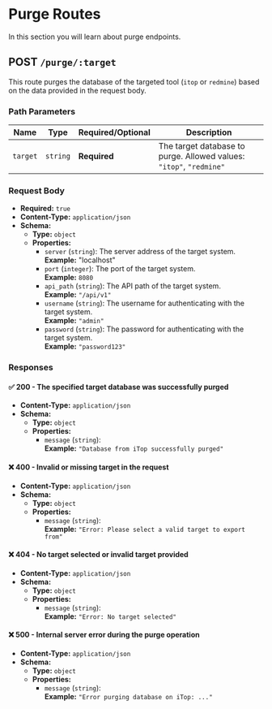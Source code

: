 # Purge Routes

In this section you will learn about purge endpoints.

## POST `/purge/:target`

This route purges the database of the targeted tool (`itop` or `redmine`) based on the data provided in the request body.

### Path Parameters

| Name    | Type   | Required/Optional | Description |
|---------|--------|----------|-------------|
| `target` | `string` | **Required** | The target database to purge. Allowed values: `"itop"`, `"redmine"` |

### Request Body

- **Required:** `true`
- **Content-Type:** `application/json`
- **Schema:**
  - **Type:** `object`
  - **Properties:**
    - `server` (`string`): The server address of the target system.  
      **Example:** "localhost"
    - `port` (`integer`): The port of the target system.  
      **Example:** `8080`
    - `api_path` (`string`): The API path of the target system.  
      **Example:** `"/api/v1"`
    - `username` (`string`): The username for authenticating with the target system.  
      **Example:** `"admin"`
    - `password` (`string`): The password for authenticating with the target system.  
      **Example:** `"password123"`

### Responses

#### ✅ 200 - The specified target database was successfully purged

- **Content-Type:** `application/json`
- **Schema:**
  - **Type:** `object`
  - **Properties:**
    - `message` (`string`):  
      **Example:** `"Database from iTop successfully purged"`

#### ❌ 400 - Invalid or missing target in the request

- **Content-Type:** `application/json`
- **Schema:**
  - **Type:** `object`
  - **Properties:**
    - `message` (`string`):  
      **Example:** `"Error: Please select a valid target to export from"`

#### ❌ 404 - No target selected or invalid target provided

- **Content-Type:** `application/json`
- **Schema:**
  - **Type:** `object`
  - **Properties:**
    - `message` (`string`):  
      **Example:** `"Error: No target selected"`

#### ❌ 500 - Internal server error during the purge operation

- **Content-Type:** `application/json`
- **Schema:**
  - **Type:** `object`
  - **Properties:**
    - `message` (`string`):  
      **Example:** `"Error purging database on iTop: ..."`
